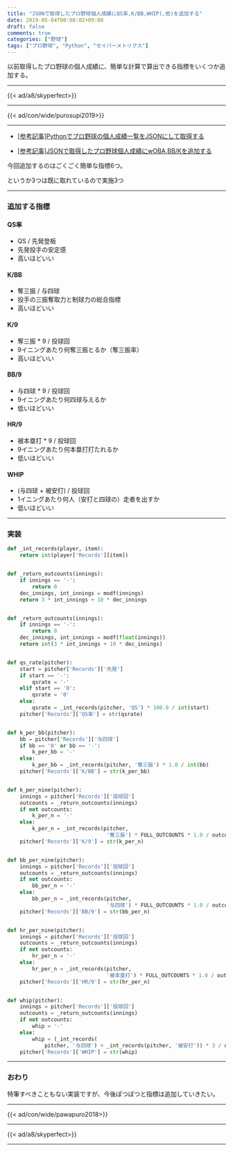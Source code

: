 ```yaml
---
title: "JSONで取得したプロ野球個人成績にQS率,K/BB,WHIP(,他)を追加する"
date: 2019-05-04T00:08:02+09:00
draft: false
comments: true
categories: ["野球"]
tags: ["プロ野球", "Python", "セイバーメトリクス"]
---
```


以前取得したプロ野球の個人成績に、簡単な計算で算出できる指標をいくつか追加する。

<!--more-->

---

{{< ad/a8/skyperfect>}}

---

{{< ad/con/wide/purosupi2019>}}

---

- [[参考記事]Pythonでプロ野球の個人成績一覧をJSONにして取得する](https://www.ted027.com/post/python-personal-records)

- [[参考記事]JSONで取得したプロ野球個人成績にwOBA,BB/Kを追加する](https://www.ted027.com/post/sabr-2)

今回追加するのはごくごく簡単な指標6つ。

というか3つは既に取れているので実施3つ

---

### 追加する指標

#### QS率

- QS / 先発登板
- 先発投手の安定感
- 高いほどいい

#### K/BB

- 奪三振 / 与四球
- 投手の三振奪取力と制球力の総合指標
- 高いほどいい

#### K/9

- 奪三振 * 9 / 投球回
- 9イニングあたり何奪三振とるか（奪三振率）
- 高いほどいい

#### BB/9

- 与四球 * 9 / 投球回
- 9イニングあたり何四球与えるか
- 低いほどいい

#### HR/9

- 被本塁打 * 9 / 投球回
- 9イニングあたり何本塁打打たれるか
- 低いほどいい

#### WHIP

- (与四球 + 被安打) / 投球回
- 1イニングあたり何人（安打と四球の）走者を出すか
- 低いほどいい

---

### 実装

```py:sabr.py
def _int_records(player, item):
    return int(player['Records'][item])


def _return_outcounts(innings):
    if innings == '-':
        return 0
    dec_innings, int_innings = modf(innings)
    return 3 * int_innings + 10 * dec_innings


def _return_outcounts(innings):
    if innings == '-':
        return 0
    dec_innings, int_innings = modf(float(innings))
    return int(3 * int_innings + 10 * dec_innings)


def qs_rate(pitcher):
    start = pitcher['Records']['先発']
    if start == '-':
        qsrate = '-'
    elif start == '0':
        qsrate = '0'
    else:
        qsrate = _int_records(pitcher, 'QS') * 100.0 / int(start)
    pitcher['Records']['QS率'] = str(qsrate)


def k_per_bb(pitcher):
    bb = pitcher['Records']['与四球']
    if bb == '0' or bb == '-':
        k_per_bb = '-'
    else:
        k_per_bb = _int_records(pitcher, '奪三振') * 1.0 / int(bb)
    pitcher['Records']['K/BB'] = str(k_per_bb)


def k_per_nine(pitcher):
    innings = pitcher['Records']['投球回']
    outcounts = _return_outcounts(innings)
    if not outcounts:
        k_per_n = '-'
    else:
        k_per_n = _int_records(pitcher,
                                '奪三振') * FULL_OUTCOUNTS * 1.0 / outcounts
    pitcher['Records']['K/9'] = str(k_per_n)


def bb_per_nine(pitcher):
    innings = pitcher['Records']['投球回']
    outcounts = _return_outcounts(innings)
    if not outcounts:
        bb_per_n = '-'
    else:
        bb_per_n = _int_records(pitcher,
                                '与四球') * FULL_OUTCOUNTS * 1.0 / outcounts
    pitcher['Records']['BB/9'] = str(bb_per_n)


def hr_per_nine(pitcher):
    innings = pitcher['Records']['投球回']
    outcounts = _return_outcounts(innings)
    if not outcounts:
        hr_per_n = '-'
    else:
        hr_per_n = _int_records(pitcher,
                                '被本塁打') * FULL_OUTCOUNTS * 1.0 / outcounts
    pitcher['Records']['HR/9'] = str(hr_per_n)


def whip(pitcher):
    innings = pitcher['Records']['投球回']
    outcounts = _return_outcounts(innings)
    if not outcounts:
        whip = '-'
    else:
        whip = (_int_records(
            pitcher, '与四球') + _int_records(pitcher, '被安打')) * 3 / outcounts
    pitcher['Records']['WHIP'] = str(whip)
```

---

### おわり

特筆すべきこともない実装ですが、今後ぽつぽつと指標は追加していきたい。

---

{{< ad/con/wide/pawapuro2018>}}

---

{{< ad/a8/skyperfect>}}

---